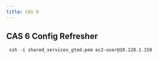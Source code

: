 ```yaml
---
title: CAS 6
---
```


## CAS 6 Config Refresher
```  ssh -i shared_services_gted.pem ec2-user@10.128.1.150 ```
##
